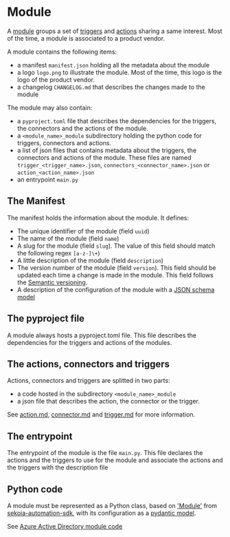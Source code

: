 # Module

A [module](glossary.md#Module) groups a set of [triggers](trigger.md) and [actions](action.md) sharing a same interest. Most of the time, a module is associated to a product vendor.

A module contains the following items:

- a manifest `manifest.json` holding all the metadata about the module
- a logo `logo.png` to illustrate the module. Most of the time, this logo is the logo of the product vendor.
- a changelog `CHANGELOG.md` that describes the changes made to the module

The module may also contain:

- a `pyproject.toml` file that describes the dependencies for the triggers, the connectors and the actions of the module.
- a `<module_name>_module` subdirectory holding the python code for triggers, connectors and actions.
- a list of json files that contains metadata about the triggers, the connectors and actions of the module. These files are named `trigger_<trigger_name>.json`, `connectors_<connector_name>.json` or `action_<action_name>.json`
- an entrypoint `main.py`

## The Manifest

The manifest holds the information about the module. It defines:

- The unique identifier of the module (field `uuid`)
- The name of the module (field `name`)
- A slug for the module (field `slug`). The value of this field should match the following regex `[a-z-]\+`)
- A little description of the module (field `description`)
- The version number of the module (field `version`). This field should be updated each time a change is made in the module. This field follows the [Semantic versioning](https://semver.org/).
- A description of the configuration of the module with a [JSON schema model](https://json-schema.org/)


## The pyproject file

A module always hosts a pyproject.toml file. This file describes the dependencies for the triggers and actions of the modules.


## The actions, connectors and triggers

Actions, connectors and triggers are splitted in two parts:

- a code hosted in the subdirectory `<module_name>_module`
- a json file that describes the action, the connector or the trigger.

See [action.md](action.md), [connector.md](connector.md) and [trigger.md](trigger.md) for more information.

## The entrypoint

The entrypoint of the module is the file `main.py`. This file declares the actions and the triggers to use for the module and associate the actions and the triggers with the description file

## Python code

A module must be represented as a Python class, based on ['Module'](https://github.com/SEKOIA-IO/sekoia-automation-sdk/blob/main/sekoia_automation/module.py) from [sekoia-automation-sdk](https://github.com/SEKOIA-IO/sekoia-automation-sdk/), with its configuration as a [pydantic model](https://docs.pydantic.dev/).

See [Azure Active Directory module code](https://github.com/SEKOIA-IO/automation-library/tree/main/Azure)
